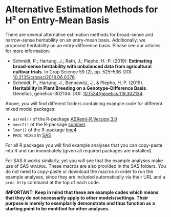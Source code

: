 # Alternative Estimation Methods for H² on Entry-Mean Basis

There are several alternative estimation methods for broad-sense and narrow-sense heritability on an entry-mean basis. Additionally, we proposed heritability on an entry-difference basis. Please see our articles for more information:

* Schmidt, P.; Hartung, J.; Rath, J.; Piepho, H.-P. (2019): **Estimating broad-sense heritability with unbalanced data from agricultural cultivar trials**. In Crop Science 59 (2), pp. 525–536. DOI: [10.2135/cropsci2018.06.0376](https://doi.org/10.2135/cropsci2018.06.0376).
* Schmidt, P., Hartung, J., Bennewitz, J., & Piepho, H. P. (2019). **Heritability in Plant Breeding on a Genotype-Difference Basis**. Genetics, genetics-302134. DOI: [10.1534/genetics.119.302134](https://doi.org/10.1534/genetics.119.302134).

Above, you will find different folders containing example code for different mixed model packages:

* `asreml()` of the R-package [ASReml-R Version 3.0](https://www.vsni.co.uk/software/asreml-r/)
* `mmer2()`  of the R-package [sommer](https://cran.r-project.org/web/packages/sommer/index.html)
* `lmer()`   of the R-package [lme4](http://lme4.r-forge.r-project.org/)
* `PROC MIXED` in [SAS](https://www.sas.com/en_us/home.html)

For all R packages you will find example analyses that you can copy-paste into R and run immediately (given all required packages are installed).

For SAS it works similarly, yet you will see that the example analyses make use of SAS `%MACROs`. These macros are also provided in the SAS folders. You do not need to copy-paste or download the macros in order to run the example analyses, since they are included automatically via their URL and a `proc http` command at the top of each code.

**IMPORTANT: Keep in mind that these are example codes which means that they do not necessarily apply to other models/settings. Their purpose is merely to exemplarily demonstrate and thus function as a starting point to be modified for other analyses.**